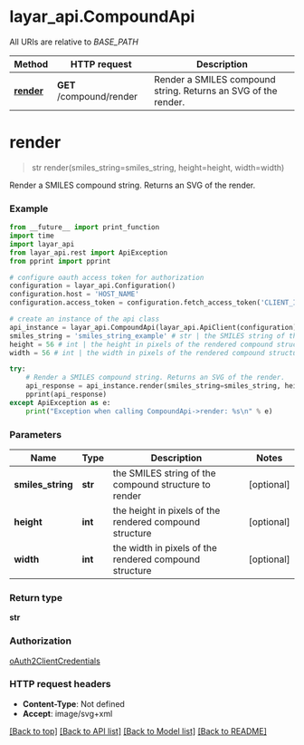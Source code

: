 # layar_api.CompoundApi

All URIs are relative to *BASE_PATH*

Method | HTTP request | Description
------------- | ------------- | -------------
[**render**](CompoundApi.md#render) | **GET** /compound/render | Render a SMILES compound string. Returns an SVG of the render.

# **render**
> str render(smiles_string=smiles_string, height=height, width=width)

Render a SMILES compound string. Returns an SVG of the render.

### Example
```python
from __future__ import print_function
import time
import layar_api
from layar_api.rest import ApiException
from pprint import pprint

# configure oauth access token for authorization
configuration = layar_api.Configuration()
configuration.host = 'HOST_NAME'
configuration.access_token = configuration.fetch_access_token('CLIENT_ID', 'CLIENT_SECRET')

# create an instance of the api class
api_instance = layar_api.CompoundApi(layar_api.ApiClient(configuration))
smiles_string = 'smiles_string_example' # str | the SMILES string of the compound structure to render (optional)
height = 56 # int | the height in pixels of the rendered compound structure (optional)
width = 56 # int | the width in pixels of the rendered compound structure (optional)

try:
    # Render a SMILES compound string. Returns an SVG of the render.
    api_response = api_instance.render(smiles_string=smiles_string, height=height, width=width)
    pprint(api_response)
except ApiException as e:
    print("Exception when calling CompoundApi->render: %s\n" % e)
```

### Parameters

Name | Type | Description  | Notes
------------- | ------------- | ------------- | -------------
 **smiles_string** | **str**| the SMILES string of the compound structure to render | [optional] 
 **height** | **int**| the height in pixels of the rendered compound structure | [optional] 
 **width** | **int**| the width in pixels of the rendered compound structure | [optional] 

### Return type

**str**

### Authorization

[oAuth2ClientCredentials](../README.md#oAuth2ClientCredentials)

### HTTP request headers

 - **Content-Type**: Not defined
 - **Accept**: image/svg+xml

[[Back to top]](#) [[Back to API list]](../README.md#documentation-for-api-endpoints) [[Back to Model list]](../README.md#documentation-for-models) [[Back to README]](../README.md)

